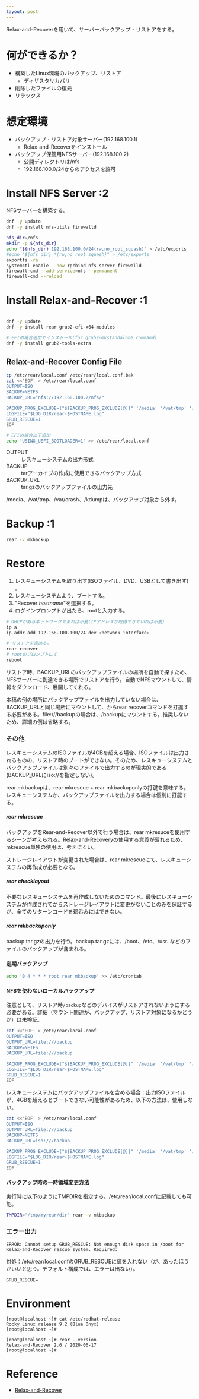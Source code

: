 ```yaml
---
layout: post
---
```


Relax-and-Recoverを用いて、サーバーバックアップ・リストアをする。

# 何ができるか？

- 構築したLinux環境のバックアップ、リストア
    - ディザスタリカバリ
- 削除したファイルの復元
- リラックス

# 想定環境

- バックアップ・リストア対象サーバー(192.168.100.1)
    - Relax-and-Recoverをインストール
- バックアップ保管用NFSサーバー(192.168.100.2)
    - 公開ディレクトリは/nfs
    - 192.168.100.0/24からのアクセスを許可

# Install NFS Server :2

NFSサーバーを構築する。

```sh
dnf -y update
dnf -y install nfs-utils firewalld

nfs_dir=/nfs
mkdir -p ${nfs_dir}
echo "${nfs_dir} 192.168.100.0/24(rw,no_root_squash)" > /etc/exports
#echo "${nfs_dir} *(rw,no_root_squash)" > /etc/exports
exportfs -ra
systemctl enable --now rpcbind nfs-server firewalld
firewall-cmd --add-service=nfs --permanent
firewall-cmd --reload
```

# Install Relax-and-Recover :1
```sh

dnf -y update
dnf -y install rear grub2-efi-x64-modules

# EFIの場合追加でインストール(for grub2-mkstandalone command)
dnf -y install grub2-tools-extra
```

## Relax-and-Recover Config File

```sh
cp /etc/rear/local.conf /etc/rear/local.conf.bak
cat <<'EOF' > /etc/rear/local.conf
OUTPUT=ISO
BACKUP=NETFS
BACKUP_URL="nfs://192.168.100.2/nfs/"

BACKUP_PROG_EXCLUDE=("${BACKUP_PROG_EXCLUDE[@]}" '/media' '/vat/tmp' '/var/crash' '/kdump')
LOGFILE="$LOG_DIR/rear-$HOSTNAME.log"
GRUB_RESCUE=1
EOF

# EFIの場合以下追加
echo 'USING_UEFI_BOOTLOADER=1' >> /etc/rear/local.conf
```

<dl>
  <dt>OUTPUT</dt>
  <dd>レスキューシステムの出力形式</dd>
  <dt>BACKUP</dt>
  <dd>tarアーカイブの作成に使用できるバックアップ方式</dd>
  <dt>BACKUP_URL</dt>
  <dd>tar.gzのバックアップファイルの出力先</dd>
</dl>

/media、/vat/tmp、/var/crash、/kdumpは、バックアップ対象から外す。

# Backup :1

```sh
rear -v mkbackup
```

# Restore

1. レスキューシステムを取り出す(ISOファイル、DVD、USBとして書き出す) 。
1. レスキューシステムより、ブートする。
1. "Recover _hostname_"を選択する。
1. ログインプロンプトが出たら、rootと入力する。

```sh
# DHCPがあるネットワークであれば不要(IPアドレスが取得できていれば不要)
ip a
ip addr add 192.168.100.100/24 dev <network interface>
```

```sh
# リストアを進める。
rear recover
# rootのプロンプトにて
reboot
```

リストア時、BACKUP_URLのバックアップファイルの場所を自動で探すため、NFSサーバーに到達できる場所でリストアを行う。自動でNFSマウントして、情報をダウンロード、展開してくれる。

本稿の例の場所にバックアップファイルを出力していない場合は、BACKUP_URLと同じ場所にマウントして、からrear recoverコマンドを打鍵する必要がある。file:///backupの場合は、/backupにマウントする。推奨しないため、詳細の例は省略する。

### その他

レスキューシステムのISOファイルが4GBを超える場合、ISOファイルは出力されるものの、リストア時のブートができない。そのため、レスキューシステムとバックアップファイルは別々のファイルで出力するのが現実的である(BACKUP_URLにiso://を指定しない)。

rear mkbackupは、rear mkrescue + rear mkbackuponlyの打鍵を意味する。レスキューシステムか、バックアップファイルを出力する場合は個別に打鍵する。

##### rear mkrescue

バックアップをRear-and-Recover以外で行う場合は、rear mkresuceを使用するシーンが考えられる。Relax-and-Recoveryの使用する意義が薄れるため、mkrescue単独の使用は、考えにくい。

ストレージレイアウトが変更された場合は、rear mkrescueにて、レスキューシステムの再作成が必要となる。

##### rear checklayout

不要なレスキューシステムを再作成しないためのコマンド。最後にレスキューシステムが作成されてからストレージレイアウトに変更がないことのみを保証するが、全てのリターンコードを鵜呑みにはできない。

##### rear mkbackuponly

backup.tar.gzの出力を行う。backup.tar.gzには、/boot、/etc、/usr..などのファイルのバックアップが含まれる。

#### 定期バックアップ

```sh
echo '0 4 * * * root rear mkbackup' >> /etc/crontab
```

#### NFSを使わないローカルバックアップ

注意として、リストア時`/backup`などのデバイスがリストアされないようにする必要がある。詳細（マウント関連が、バックアップ、リストア対象になるかどうか）は未検証。

```sh
cat <<'EOF' > /etc/rear/local.conf
OUTPUT=ISO
OUTPUT_URL=file:///backup
BACKUP=NETFS
BACKUP_URL=file:///backup

BACKUP_PROG_EXCLUDE=("${BACKUP_PROG_EXCLUDE[@]}" '/media' '/vat/tmp' '/var/crash' '/kdump' '/backup')
LOGFILE="$LOG_DIR/rear-$HOSTNAME.log"
GRUB_RESCUE=1
EOF
```

レスキューシステムにバックアップファイルを含める場合：出力ISOファイルが、4GBを超えるとブートできない可能性があるため、以下の方法は、使用しない。

```sh
cat <<'EOF' > /etc/rear/local.conf
OUTPUT=ISO
OUTPUT_URL=file:///backup
BACKUP=NETFS
BACKUP_URL=iso:///backup

BACKUP_PROG_EXCLUDE=("${BACKUP_PROG_EXCLUDE[@]}" '/media' '/vat/tmp' '/var/crash' '/kdump')
LOGFILE="$LOG_DIR/rear-$HOSTNAME.log"
GRUB_RESCUE=1
EOF
```

#### バックアップ時の一時領域変更方法

実行時に以下のようにTMPDIRを指定する。/etc/rear/local.confに記載しても可能。

```sh
TMPDIR="/tmp/myrear/dir" rear -v mkbackup
```

### エラー出力

```
ERROR: Cannot setup GRUB_RESCUE: Not enough disk space in /boot for Relax-and-Recover rescue system. Required:
```

対処：/etc/rear/local.confのGRUB_RESCUEに値を入れない（が、あったほうがいいと思う。デフォルト構成では、エラーは出ない）。

```
GRUB_RESCUE=
```

# Environment

```
[root@localhost ~]# cat /etc/redhat-release
Rocky Linux release 9.2 (Blue Onyx)
[root@localhost ~]# 
```

```
[root@localhost ~]# rear --version
Relax-and-Recover 2.6 / 2020-06-17
[root@localhost ~]# 
```

# Reference

- [Relax-and-Recover](https://relax-and-recover.org/)
